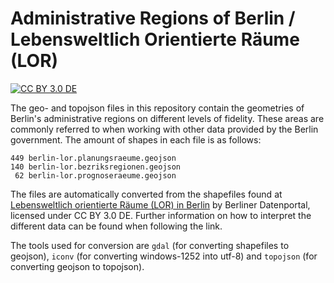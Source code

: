 # Administrative Regions of Berlin / Lebensweltlich Orientierte Räume (LOR)

[![CC BY 3.0 DE](https://i.creativecommons.org/l/by/3.0/de/80x15.png)](https://creativecommons.org/licenses/by/3.0/de/)

The geo- and topojson files in this repository contain the geometries of Berlin's administrative regions on different levels of fidelity. These areas are commonly referred to when working with other data provided by the Berlin government. The amount of shapes in each file is as follows:

```
449 berlin-lor.planungsraeume.geojson
140 berlin-lor.bezriksregionen.geojson
 62 berlin-lor.prognoseraeume.geojson
```

The files are automatically converted from the shapefiles found at [Lebensweltlich orientierte Räume (LOR) in Berlin](https://daten.berlin.de/datensaetze/lebensweltlich-orientierte-r%C3%A4ume-lor-berlin) by Berliner Datenportal, licensed under CC BY 3.0 DE. Further information on how to interpret the different data can be found when following the link.

The tools used for conversion are `gdal` (for converting shapefiles to geojson), `iconv` (for converting windows-1252 into utf-8) and `topojson` (for converting geojson to topojson).
